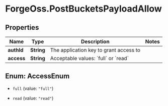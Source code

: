 # ForgeOss.PostBucketsPayloadAllow

## Properties
Name | Type | Description | Notes
------------ | ------------- | ------------- | -------------
**authId** | **String** | The application key to grant access to | 
**access** | **String** | Acceptable values: &#x60;full&#x60; or &#x60;read&#x60;  | 


<a name="AccessEnum"></a>
## Enum: AccessEnum


* `full` (value: `"full"`)

* `read` (value: `"read"`)




